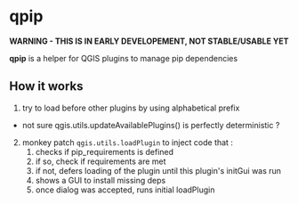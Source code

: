 # qpip

**WARNING - THIS IS IN EARLY DEVELOPEMENT, NOT STABLE/USABLE YET**

**qpip** is a helper for QGIS plugins to manage pip dependencies

## How it works

1. try to load before other plugins by using alphabetical prefix
  - not sure qgis.utils.updateAvailablePlugins() is perfectly deterministic ?
2. monkey patch `qgis.utils.loadPlugin` to inject code that :
   1. checks if pip_requirements is defined
   2. if so, check if requirements are met
   3. if not, defers loading of the plugin until this plugin's initGui was run
   4. shows a GUI to install missing deps
   5. once dialog was accepted, runs initial loadPlugin
